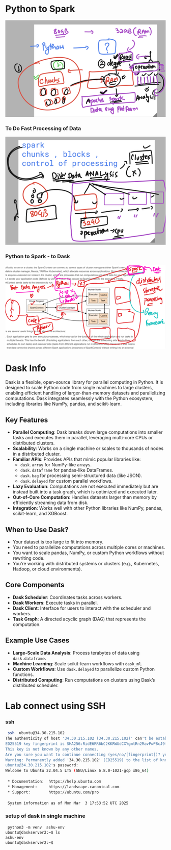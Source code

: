 # Python to Spark 

![Data Processing](data1.png)

### To Do Fast Processing of Data 

![DDF](ddf.png)

### Python to Spark - to Dask 

![Dask](dask1.png)

# Dask Info 

Dask is a flexible, open-source library for parallel computing in Python. It is designed to scale Python code from single machines to large clusters, enabling efficient handling of larger-than-memory datasets and parallelizing computations. Dask integrates seamlessly with the Python ecosystem, including libraries like NumPy, pandas, and scikit-learn.

## Key Features

- **Parallel Computing**: Dask breaks down large computations into smaller tasks and executes them in parallel, leveraging multi-core CPUs or distributed clusters.
- **Scalability**: Works on a single machine or scales to thousands of nodes in a distributed cluster.
- **Familiar APIs**: Provides APIs that mimic popular libraries like:
    - `dask.array` for NumPy-like arrays.
    - `dask.dataframe` for pandas-like DataFrames.
    - `dask.bag` for processing semi-structured data (like JSON).
    - `dask.delayed` for custom parallel workflows.
- **Lazy Evaluation**: Computations are not executed immediately but are instead built into a task graph, which is optimized and executed later.
- **Out-of-Core Computation**: Handles datasets larger than memory by efficiently streaming data from disk.
- **Integration**: Works well with other Python libraries like NumPy, pandas, scikit-learn, and XGBoost.

## When to Use Dask?

- Your dataset is too large to fit into memory.
- You need to parallelize computations across multiple cores or machines.
- You want to scale pandas, NumPy, or custom Python workflows without rewriting code.
- You’re working with distributed systems or clusters (e.g., Kubernetes, Hadoop, or cloud environments).

## Core Components

- **Dask Scheduler**: Coordinates tasks across workers.
- **Dask Workers**: Execute tasks in parallel.
- **Dask Client**: Interface for users to interact with the scheduler and workers.
- **Task Graph**: A directed acyclic graph (DAG) that represents the computation.

## Example Use Cases

- **Large-Scale Data Analysis**: Process terabytes of data using `dask.dataframe`.
- **Machine Learning**: Scale scikit-learn workflows with `dask_ml`.
- **Custom Workflows**: Use `dask.delayed` to parallelize custom Python functions.
- **Distributed Computing**: Run computations on clusters using Dask’s distributed scheduler.

# Lab connect using SSH 

### ssh 

```sh
 ssh  ubuntu@34.30.215.102
The authenticity of host '34.30.215.102 (34.30.215.102)' can't be established.
ED25519 key fingerprint is SHA256:RidE6RR6bC2KKRWUdCXYgmtRn2MavPwP8cJ9fCkhAhk.
This key is not known by any other names.
Are you sure you want to continue connecting (yes/no/[fingerprint])? yes
Warning: Permanently added '34.30.215.102' (ED25519) to the list of known hosts.
ubuntu@34.30.215.102's password:
Welcome to Ubuntu 22.04.5 LTS (GNU/Linux 6.8.0-1021-gcp x86_64)

 * Documentation:  https://help.ubuntu.com
 * Management:     https://landscape.canonical.com
 * Support:        https://ubuntu.com/pro

 System information as of Mon Mar  3 17:53:52 UTC 2025

```
### setup of dask in single machine 

```
 python3 -m venv  ashu-env 
ubuntu@daskserver2:~$ ls
ashu-env
ubuntu@daskserver2:~$ 
```
